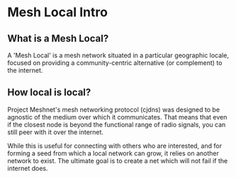 # Mesh Local Intro

## What is a Mesh Local?

A 'Mesh Local' is a mesh network situated in a particular geographic locale, focused on providing a community-centric alternative (or complement) to the internet. 

## How local is local?

Project Meshnet's mesh networking protocol (cjdns) was designed to be agnostic of the medium over which it communicates. That means that even if the closest node is beyond the functional range of radio signals, you can still peer with it over the internet.

While this is useful for connecting with others who are interested, and for forming a seed from which a local network can grow, it relies on another network to exist. The ultimate goal is to create a net which will not fail if the internet does.
